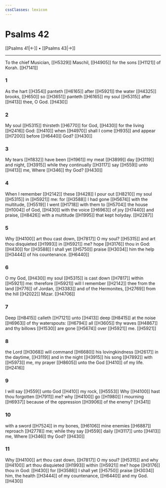 ```yaml
---
cssClasses: lexicon
---
```

# Psalms 42

[[Psalms 41|←]] • [[Psalms 43|→]]

---

To the chief Musician, [[H5329]] Maschil, [[H4905]] for the sons [[H1121]] of Korah. [[H7141]]

### 1
As the hart [[H354]] panteth [[H6165]] after [[H5921]] the water [[H4325]] brooks, [[H650]] so [[H3651]] panteth [[H6165]] my soul [[H5315]] after [[H413]] thee, O God. [[H430]]

### 2
My soul [[H5315]] thirsteth [[H6770]] for God, [[H430]] for the living [[H2416]] God: [[H410]] when [[H4970]] shall I come [[H935]] and appear [[H7200]] before [[H6440]] God? [[H430]]

### 3
My tears [[H1832]] have been [[H1961]] my meat [[H3899]] day [[H3119]] and night, [[H3915]] while they continually [[H3117]] say [[H559]] unto [[H413]] me, Where [[H346]] thy God? [[H430]]

### 4
When I remember [[H2142]] these [[H428]] I pour out [[H8210]] my soul [[H5315]] in [[H5921]] me: for [[H3588]] I had gone [[H5674]] with the multitude, [[H5519]] I went [[H1718]] with them to [[H5704]] the house [[H1004]] of God, [[H430]] with the voice [[H6963]] of joy [[H7440]] and praise, [[H8426]] with a multitude [[H1995]] that kept holyday. [[H2287]]

### 5
Why [[H4100]] art thou cast down, [[H7817]] O my soul? [[H5315]] and art thou disquieted [[H1993]] in [[H5921]] me? hope [[H3176]] thou in God: [[H430]] for [[H3588]] I shall yet [[H5750]] praise [[H3034]] him the help [[H3444]] of his countenance. [[H6440]]

### 6
O my God, [[H430]] my soul [[H5315]] is cast down [[H7817]] within [[H5921]] me: therefore [[H5921]] will I remember [[H2142]] thee from the land [[H776]] of Jordan, [[H3383]] and of the Hermonites, [[H2769]] from the hill [[H2022]] Mizar. [[H4706]]

### 7
Deep [[H8415]] calleth [[H7121]] unto [[H413]] deep [[H8415]] at the noise [[H6963]] of thy waterspouts: [[H6794]] all [[H3605]] thy waves [[H4867]] and thy billows [[H1530]] are gone [[H5674]] over [[H5921]] me. [[H5921]]

### 8
the Lord [[H3068]] will command [[H6680]] his lovingkindness [[H2617]] in the daytime, [[H3119]] and in the night [[H3915]] his song [[H7892]] with [[H5973]] me, my prayer [[H8605]] unto the God [[H410]] of my life. [[H2416]]

### 9
I will say [[H559]] unto God [[H410]] my rock, [[H5553]] Why [[H4100]] hast thou forgotten [[H7911]] me? why [[H4100]] go [[H1980]] I mourning [[H6937]] because of the oppression [[H3906]] of the enemy? [[H341]]

### 10
with a sword [[H7524]] in my bones, [[H6106]] mine enemies [[H6887]] reproach [[H2778]] me; while they say [[H559]] daily [[H3117]] unto [[H413]] me, Where [[H346]] thy God? [[H430]]

### 11
Why [[H4100]] art thou cast down, [[H7817]] O my soul? [[H5315]] and why [[H4100]] art thou disquieted [[H1993]] within [[H5921]] me? hope [[H3176]] thou in God: [[H430]] for [[H3588]] I shall yet [[H5750]] praise [[H3034]] him, the health [[H3444]] of my countenance, [[H6440]] and my God. [[H430]]